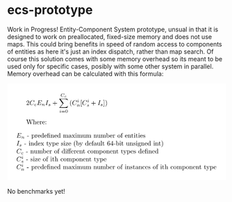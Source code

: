 # ecs-prototype
Work in Progress!
Entity-Component System prototype, unsual in that it is designed to work
on preallocated, fixed-size memory and does not use maps.
This could bring benefits in speed of random access to components of entities
as here it's just an index dispatch, rather than map search.
Of course this solution comes with some memory overhead so its meant
to be used only for specific cases, posibly with some other system in parallel.
Memory overhead can be calculated with this formula:

![overhead formula](./overhead.png)

No benchmarks yet!
